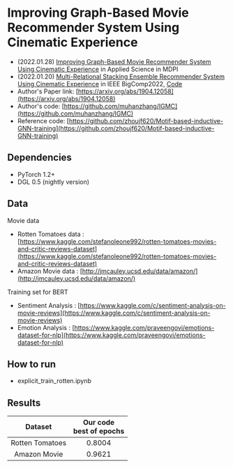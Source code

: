 # Improving Graph-Based Movie Recommender System Using Cinematic Experience

- (2022.01.28) [Improving Graph-Based Movie Recommender System Using Cinematic Experience](https://www.mdpi.com/2076-3417/12/3/1493) in Applied Science in MDPI
- (2022.01.20) [Multi-Relational Stacking Ensemble Recommender System Using Cinematic Experience](https://ieeexplore.ieee.org/document/9736528) in IEEE BigComp2022, [Code](https://github.com/cheonsol-lee/bigcomp_2022_multi_graph)
- Author's Paper link: [https://arxiv.org/abs/1904.12058](https://arxiv.org/abs/1904.12058)
- Author's code: [https://github.com/muhanzhang/IGMC](https://github.com/muhanzhang/IGMC)
- Reference code: [https://github.com/zhoujf620/Motif-based-inductive-GNN-training](https://github.com/zhoujf620/Motif-based-inductive-GNN-training)


## Dependencies

* PyTorch 1.2+
* DGL 0.5 (nightly version)

## Data

Movie data
- Rotten Tomatoes data : [https://www.kaggle.com/stefanoleone992/rotten-tomatoes-movies-and-critic-reviews-dataset](https://www.kaggle.com/stefanoleone992/rotten-tomatoes-movies-and-critic-reviews-dataset)
- Amazon Movie data : [http://jmcauley.ucsd.edu/data/amazon/](http://jmcauley.ucsd.edu/data/amazon/)

Training set for BERT
- Sentiment Analysis : [https://www.kaggle.com/c/sentiment-analysis-on-movie-reviews](https://www.kaggle.com/c/sentiment-analysis-on-movie-reviews)
- Emotion Analysis : [https://www.kaggle.com/praveengovi/emotions-dataset-for-nlp](https://www.kaggle.com/praveengovi/emotions-dataset-for-nlp)


## How to run

- explicit_train_rotten.ipynb


## Results

|Dataset|Our code <br> best of epochs|
|:-:|:-:|
|Rotten Tomatoes|0.8004|
|Amazon Movie|0.9621|
